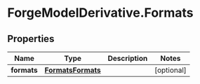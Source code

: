 # ForgeModelDerivative.Formats

## Properties
Name | Type | Description | Notes
------------ | ------------- | ------------- | -------------
**formats** | [**FormatsFormats**](FormatsFormats.md) |  | [optional] 


